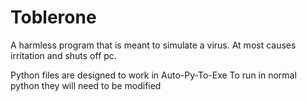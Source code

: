 # Toblerone
A harmless program that is meant to simulate a virus. At most causes irritation and shuts off pc.

Python files are designed to work in Auto-Py-To-Exe
To run in normal python they will need to be modified
